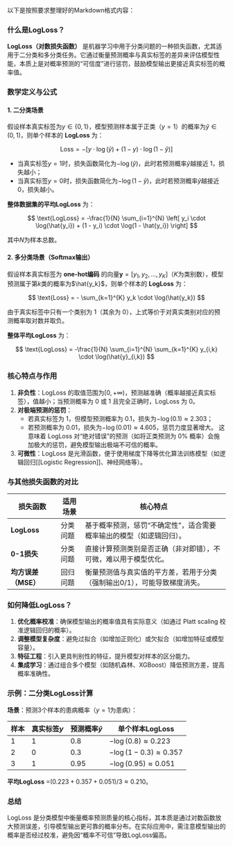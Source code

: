 以下是按照要求整理好的Markdown格式内容：

### 什么是LogLoss？

**LogLoss（对数损失函数）** 是机器学习中用于分类问题的一种损失函数，尤其适用于二分类和多分类任务。它通过衡量预测概率与真实标签的差异来评估模型性能，本质上是对概率预测的“可信度”进行惩罚，鼓励模型输出更接近真实标签的概率值。

### 数学定义与公式

#### 1. 二分类场景

假设样本真实标签为$y \in \{0, 1\}$，模型预测样本属于正类（$y=1$）的概率为$\hat{y} \in (0, 1)$，则单个样本的 **LogLoss** 为：

$$
\text{Loss} = - \left[ y \cdot \log(\hat{y}) + (1 - y) \cdot \log(1 - \hat{y}) \right]
$$

- 当真实标签$y=1$时，损失函数简化为$-\log(\hat{y})$，此时若预测概率$\hat{y}$越接近 1，损失越小；
- 当真实标签$y=0$时，损失函数简化为$-\log(1 - \hat{y})$，此时若预测概率$\hat{y}$越接近 0，损失越小。

**整体数据集的平均LogLoss** 为：

$$
\text{LogLoss} = -\frac{1}{N} \sum_{i=1}^{N} \left[ y_i \cdot \log(\hat{y_i}) + (1 - y_i) \cdot \log(1 - \hat{y_i}) \right]
$$

其中$N$为样本总数。

#### 2. 多分类场景（Softmax输出）

假设样本真实标签为 **one-hot编码** 的向量$\mathbf{y} = [y_1, y_2, \dots, y_K]$（$K$为类别数），模型预测属于第$k$类的概率为$\hat{y_k}$，则单个样本的 **LogLoss** 为：

$$
\text{Loss} = - \sum_{k=1}^{K} y_k \cdot \log(\hat{y_k})
$$

由于真实标签中只有一个类别为 1（其余为 0），上式等价于对真实类别对应的预测概率取对数并取负。

**整体平均LogLoss** 为：

$$
\text{LogLoss} = -\frac{1}{N} \sum_{i=1}^{N} \sum_{k=1}^{K} y_{i,k} \cdot \log(\hat{y}_{i,k})
$$

### 核心特点与作用

1. **非负性**：LogLoss 的取值范围为$[0, +\infty)$，预测越准确（概率越接近真实标签），值越小；当预测概率为 0 或 1 且完全正确时，LogLoss 为 0。
2. **对极端预测的惩罚**：
    - 若真实标签为 1，但模型预测概率为 0.1，损失为$-\log(0.1) \approx 2.303$；
    - 若预测概率为 0.01，损失为$-\log(0.01) \approx 4.605$，惩罚力度显著增大。
    这意味着 LogLoss 对“绝对错误”的预测（如将正类预测为 0% 概率）会施加极大的惩罚，避免模型输出极端不可信的概率。
3. **可微性**：LogLoss 是光滑函数，便于使用梯度下降等优化算法训练模型（如逻辑回归[[Logistic Regression]]、神经网络等）。

### 与其他损失函数的对比

| 损失函数 | 适用场景 | 核心特点 |
|----------------|----------------|--------------------------------------------------------------------------|
| **LogLoss** | 分类问题 | 基于概率预测，惩罚“不确定性”，适合需要概率输出的模型（如逻辑回归）。 |
| **0-1损失** | 分类问题 | 直接计算预测类别是否正确（非对即错），不可微，难以用于模型优化。 |
| **均方误差（MSE）** | 回归问题 | 衡量预测值与真实值的平方差，若用于分类（强制输出0/1），可能导致梯度消失。 |

### 如何降低LogLoss？

1. **优化概率校准**：确保模型输出的概率值具有实际意义（如通过 Platt scaling 校准逻辑回归的概率）。
2. **调整模型复杂度**：避免过拟合（如增加正则化）或欠拟合（如增加特征或模型容量）。
3. **特征工程**：引入更具判别性的特征，提升模型对样本的区分能力。
4. **集成学习**：通过组合多个模型（如随机森林、XGBoost）降低预测方差，提高概率准确性。

### 示例：二分类LogLoss计算

**场景**：预测3个样本的患病概率（$y=1$为患病）：

| 样本 | 真实标签$y$| 预测概率$\hat{y}$| 单个样本LogLoss |
|------|-----------------|------------------------|--------------------------------|
| 1 | 1 | 0.8 |$-\log(0.8) \approx 0.223$|
| 2 | 0 | 0.3 |$-\log(1-0.3) \approx 0.357$|
| 3 | 1 | 0.95 |$-\log(0.95) \approx 0.051$|

**平均LogLoss** =$(0.223 + 0.357 + 0.051)/3 \approx 0.210$。

### 总结

LogLoss 是分类模型中衡量概率预测质量的核心指标，其本质是通过对数函数放大预测误差，引导模型输出更可靠的概率分布。在实际应用中，需注意模型输出的概率是否经过校准，避免因“概率不可信”导致LogLoss偏高。